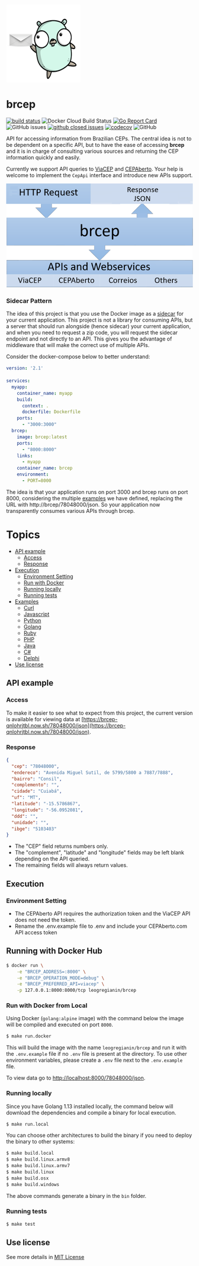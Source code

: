 ![brcepgopher](docs/img/gopher.png)

# brcep 

[![build status](https://img.shields.io/travis/leogregianin/brcep/master.svg?style=flat-square)](https://travis-ci.org/leogregianin/brcep) ![Docker Cloud Build Status](https://img.shields.io/docker/cloud/build/leogregianin/brcep?style=flat-square) [![Go Report Card](https://goreportcard.com/badge/github.com/leogregianin/brcep)](https://goreportcard.com/report/github.com/leogregianin/brcep) ![GitHub issues](https://img.shields.io/github/issues-raw/leogregianin/brcep?style=flat-square) [![github closed issues](https://img.shields.io/github/issues-closed-raw/leogregianin/brcep.svg?style=flat-square)](https://github.com/leogregianin/brcep/issues?q=is%3Aissue+is%3Aclosed) [![codecov](https://codecov.io/gh/leogregianin/brcep/branch/master/graph/badge.svg)](https://codecov.io/gh/leogregianin/brcep) ![GitHub](https://img.shields.io/github/license/leogregianin/brcep?style=flat-square)

API for accessing information from Brazilian CEPs. The central idea is not to be dependent on a specific API, but to have the ease of accessing __brcep__ and it is in charge of consulting various sources and returning the CEP information quickly and easily.

Currently we support API queries to [ViaCEP](http://viacep.com.br) and [CEPAberto](http://cepaberto.com). Your help is welcome to implement the `CepApi` interface and introduce new APIs support.

![brcep](docs/img/brcep.png)

### Sidecar Pattern

The idea of this project is that you use the Docker image as a [sidecar](https://dzone.com/articles/sidecar-design-pattern-in-your-microservices-ecosy-1) for your current application. This project is not a library for consuming APIs, but a server that should run alongside (hence sidecar) your current application, and when you need to request a zip code, you will request the sidecar endpoint and not directly to an API. This gives you the advantage of middleware that will make the correct use of multiple APIs. 

Consider the docker-compose below to better understand:

```yaml
version: '2.1'

services:
  myapp:
    container_name: myapp
    build:
      context: .
      dockerfile: Dockerfile
    ports:
      - "3000:3000"
  brcep:
    image: brcep:latest
    ports:
      - "8000:8000"
    links:
      - myapp
    container_name: brcep
    environment:
      - PORT=8000
```

The idea is that your application runs on port 3000 and brcep runs on port 8000, considering the multiple [examples](./docs/examples.md) we have defined, replacing the URL with http://brcep/78048000/json. So your application now transparently consumes various APIs through brcep.

Topics
=================

  * [API example](#api-example)
  	* [Access](#access)
  	* [Response](#response)
  * [Execution](#Execution)
  	* [Environment Setting](#environment-setting)
  	* [Run with Docker](#run-with-docker)
  	* [Running locally](#running-locally)
  	* [Running tests](#running-tests)
  * [Examples](./docs/examples.md)
	* [Curl](./docs/examples.md#curl)
	* [Javascript](./docs/examples.md#javascript)
	* [Python](./docs/examples.md#python)
	* [Golang](./docs/examples.md#golang)
	* [Ruby](./docs/examples.md#ruby)
	* [PHP](./docs/examples.md#php)
	* [Java](./docs/examples.md#java)
	* [C#](./docs/examples.md#c-sharp)
	* [Delphi](./docs/examples.md#delphi)
  * [Use license](#use-license)


## API example

### Access

To make it easier to see what to expect from this project, the current version is available for viewing data at
[https://brcep-qnlohrjtbl.now.sh/78048000/json](https://brcep-qnlohrjtbl.now.sh/78048000/json).

### Response

```json
{
  "cep": "78048000",
  "endereco": "Avenida Miguel Sutil, de 5799/5800 a 7887/7888",
  "bairro": "Consil",
  "complemento": "",
  "cidade": "Cuiabá",
  "uf": "MT",
  "latitude": "-15.5786867",
  "longitude": "-56.0952081",
  "ddd": "",
  "unidade": "",
  "ibge": "5103403"
}
```

* The "CEP" field returns numbers only.
* The "complement", "latitude" and "longitude" fields may be left blank depending on the API queried.
* The remaining fields will always return values.

## Execution

### Environment Setting

* The CEPAberto API requires the authorization token and the ViaCEP API does not need the token.
* Rename the .env.example file to .env and include your CEPAberto.com API access token

## Running with Docker Hub

```bash
$ docker run \
    -e "BRCEP_ADDRESS=:8000" \
    -e "BRCEP_OPERATION_MODE=debug" \
    -e "BRCEP_PREFERRED_API=viacep" \
    -p 127.0.0.1:8000:8000/tcp leogregianin/brcep
```

### Run with Docker from Local

Using Docker (`golang:alpine` image) with the command below the image will be compiled and executed on port `8000`. 

```sh
$ make run.docker
```

This will build the image with the name `leogregianin/brcep` and run it with the `.env.example` file if no `.env` file is present at the directory. To use other environment variables, please create a `.env` file next to the `.env.example` file.

To view data go to [http://localhost:8000/78048000/json](http://localhost:8000/78048000/json).

### Running locally

Since you have Golang 1.13 installed locally, the command below will download the dependencies and compile a binary for local execution.

```sh
$ make run.local
```

You can choose other architectures to build the binary if you need to deploy the binary to other systems:

```bash
$ make build.local
$ make build.linux.armv8
$ make build.linux.armv7
$ make build.linux
$ make build.osx
$ make build.windows
```

The above commands generate a binary in the `bin` folder.

### Running tests

```sh
$ make test
```

## Use license

See more details in [MIT License](LICENSE)
